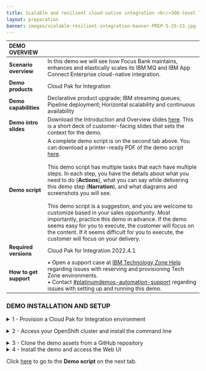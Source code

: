 ```yaml
---
title: Scalable and resilient cloud-native integration <br/>300-level live demo
layout: preparation
banner: images/scalable-resilient-integration-banner-PREP-5-25-23.jpg
---
```



<span id="place1"></span>

<span id="top"></span>

| DEMO OVERVIEW | | 
| :---         | :--- |
| **Scenario overview** | In this demo we will see how Focus Bank maintains, enhances and elastically scales its IBM MQ and IBM App Connect Enterprise cloud-native integration. |
| **Demo products** | Cloud Pak for Integration |
| **Demo capabilities** | Declarative product upgrade; IBM streaming queues; Pipeline deployment; Horizontal scalability and continuous availability |
| **Demo intro slides** | Download the Introduction and Overview slides <a href="https://ibm.box.com/s/quzwd2gvn7zbo9oo19xi1o05gtdlvmwj" target="_blank" rel="noreferrer">here</a>. This is a short deck of customer-facing slides that sets the context for the demo. |
| **Demo script** | A complete demo script is on the second tab above. You can download a printer-ready PDF of the demo script <a href="https://ibm.box.com/s/jsz9v4mva1jdz7gg1fls3xk4rhgiezvh" target="_blank" rel="noreferrer">here</a>.<br/><br/> This demo script has multiple tasks that each have multiple steps. In each step, you have the details about what you need to do (**Actions**), what you can say while delivering this demo step (**Narration**), and what diagrams and screenshots you will see.<br/><br/>This demo script is a suggestion, and you are welcome to customize based in your sales opportunity. Most importantly, practice this demo in advance. If the demo seems easy for you to execute, the customer will focus on the content. If it seems difficult for you to execute, the customer will focus on your delivery. |
| **Required versions** | Cloud Pak for Integration 2022.4.1 |
| **How to get support** | • Open a support case at <a href="https://techzone.ibm.com/help" target="_blank" rel="noreferrer">IBM Technology Zone Help</a> regarding issues with reserving and provisioning Tech Zone environments.<br/>• Contact <a href="https://ibm-cloud.slack.com/archives/C0216F39ACU" target="_blank" rel="noreferrer">#platinumdemos-automation-support</a> regarding issues with setting up and running this demo. |

### **DEMO INSTALLATION AND SETUP**

<details>

<summary>1 - Provision a Cloud Pak for Integration environment</summary>

<br/>

To provision your Cloud Pak for Integration environment, follow these steps: <br/><br/>

1. To reserve a preinstalled Cloud Pak for Integration (CP4I) cluster on Red Hat OpenShift, go <a href="https://techzone.ibm.com/my/reservations/create/6430260cd7e2100017627406" target="_blank" rel="noreferrer">here</a>. Select if you prefer to make a reservation now or schedule for later. 
<br/><img src="images/prep-image001.png" width="800" />
<br/>

2. If you do not have a sales opportunity, select the purpose **Practice / Self-Education** (1) for a 3-day reservation (which can be extended to 8 days) and fill in the **Purpose description** (2).
<br/><img src="images/prep-image002.png" width="800" />
<br/>

3. Select the **Preferred Geography**.
<br/><img src="images/prep-image003.png" width="800" />
<br/>

4. Several additional fields will appear, the defaults can remain. Scroll down and click **Submit**.
<br/><img src="images/prep-image004.png" width="800" />
<br/>

5. You will receive several emails as the provisioning process continues. You should expect the final email to be sent after 2-3 hours. The final email should look similar to the following.
<br/><img src="images/prep-image005.png" width="800" />
<br/>

**[Go to top](#top)**

</details>

<span id="AccessOpenShift"></span>

<details>

<summary>2 - Access your OpenShift cluster and install the command line</summary>

<br/>

In this section, you access your OpenShift cluster and install the OpenShift command line tool. 

<br/>

1. Open the **PakInstaller Portal** link that was included in the final email.
<br/><img src="images/prep-image101.png" width="800" />
<br/>

2. Navigate to the **OpenShift Console** tab.
<br/><img src="images/prep-image102.png" width="800" />
<br/>

3. Scroll down and open the **OpenShift Web Console** link (1) using **kubeadmin** as the username and **password** (2) shown.
<br/><img src="images/prep-image103.png" width="800" />
<br/>

4. On the web console page, click **?** (1), and select **Command line tools** (2).
<br/><img src="images/prep-image104.png" width="800" />
<br/>

5. Follow the links to install the OpenShift Command Line Interface (CLI) for your Operating System.
<br/><img src="images/prep-image105.png" width="800" />
<br/>

6. To configure the command line on your machine, copy and run the **OC Login command**.
<br/><img src="images/prep-image106-1.png" width="800" />
<br/><img src="images/prep-image106-2.png" width="800" />

<br/>

You have successfully configured the Openshift command line on your machine.

<br/>

**[Go to top](#top)**

</details>

<span id="cloneGitHub"></span>

<details>

<summary>3 - Clone the demo assets from a GitHub repository</summary>

<br/>

To copy the repository you will need to have the Git CLI on your machine. If you don’t have it, follow the installation steps described in this page, based on your operating system.

<br/>

1. To download the scripts to run the demo, create a directory, and from there run the following command:

<br/>

```git clone https://github.com/IBM/platinum-demo-code-cloud-native-integration.git```

<br/>

2. Change to the new cloud-native-integration directory:

<br/>

```cd cloud-native-integration```

<br/>

**[Go to top](#top)**

</details>

<details>

<summary>4 - Install the demo and access the Web UI</summary>

<br/>

1. To deploy the demo run:

<br/>

```./deploy.sh```

<br/>

If you didn’t use CP4I as the project name, you can append your custom project name to the deploy command. For example:

<br/>

```deploy.sh custom-cp4i```

<br/>

2. The deployment will take approximately 10 minutes to install. To wait for the deployment to complete and receive the web console URL run the command:

<br/>

```./getURL.sh```

<br/>

If you didn’t use CP4I as the project name, you can append your custom project name to the getURL command. For example:

<br/>

```getURL.sh custom-cp4i```

<br/>

Your have completed the demo setup.

<br/>

**[Go to top](#top)**

</details>

Click [here](/300-integration-scalable-and-resilient-cloud-native-integration/demo-script) to go to the **Demo script** on the next tab.